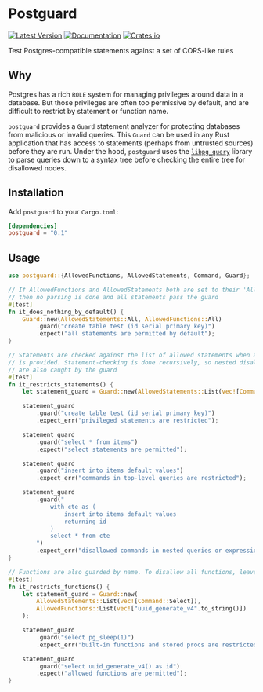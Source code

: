 # Postguard
[![Latest Version](https://img.shields.io/crates/v/postguard.svg)](https://crates.io/crates/postguard)
[![Documentation](https://docs.rs/postguard/badge.svg)](https://docs.rs/postguard)
[![Crates.io](https://img.shields.io/crates/l/postguard)](LICENSE)

Test Postgres-compatible statements against a set of CORS-like rules

## Why

Postgres has a rich `ROLE` system for managing privileges around data in a database.
But those privileges are often too permissive by default, and are difficult to restrict by statement or function name.

`postguard` provides a `Guard` statement analyzer for protecting databases from malicious or invalid queries.
This `Guard` can be used in any Rust application that has access to statements (perhaps from untrusted sources) before they are run.
Under the hood, `postguard` uses the [`libpg_query`](https://github.com/pganalyze/libpg_query) library to parse queries down to a syntax tree
before checking the entire tree for disallowed nodes.

## Installation

Add `postguard` to your `Cargo.toml`: 

```toml
[dependencies]
postguard = "0.1"
```

## Usage

```rust
use postguard::{AllowedFunctions, AllowedStatements, Command, Guard};

// If AllowedFunctions and AllowedStatements both are set to their 'All' variants
// then no parsing is done and all statements pass the guard
#[test]
fn it_does_nothing_by_default() {
    Guard::new(AllowedStatements::All, AllowedFunctions::All)
        .guard("create table test (id serial primary key)")
        .expect("all statements are permitted by default");
}

// Statements are checked against the list of allowed statements when a 'List' variant
// is provided. Statement-checking is done recursively, so nested disallowed statements
// are also caught by the guard
#[test]
fn it_restricts_statements() {
    let statement_guard = Guard::new(AllowedStatements::List(vec![Command::Select]));

    statement_guard
        .guard("create table test (id serial primary key)")
        .expect_err("privileged statements are restricted");

    statement_guard
        .guard("select * from items")
        .expect("select statements are permitted");

    statement_guard
        .guard("insert into items default values")
        .expect_err("commands in top-level queries are restricted");

    statement_guard
        .guard("
            with cte as (
                insert into items default values
                returning id
            )
            select * from cte
        ")
        .expect_err("disallowed commands in nested queries or expressions are restricted");
}

// Functions are also guarded by name. To disallow all functions, leave the 'List' empty.
#[test]
fn it_restricts_functions() {
    let statement_guard = Guard::new(
        AllowedStatements::List(vec![Command::Select]),
        AllowedFunctions::List(vec!["uuid_generate_v4".to_string()])
    );

    statement_guard
        .guard("select pg_sleep(1)")
        .expect_err("built-in functions and stored procs are restricted");

    statement_guard
        .guard("select uuid_generate_v4() as id")
        .expect("allowed functions are permitted");
}
```
